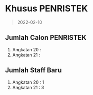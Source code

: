 # Khusus PENRISTEK 
> 2022-02-10

## Jumlah Calon PENRISTEK
1. Angkatan 20 :
1. Angkatan 21 : 

## Jumlah Staff Baru

1. Angkatan 20 : 1
1. Angkatan 21 : 3
